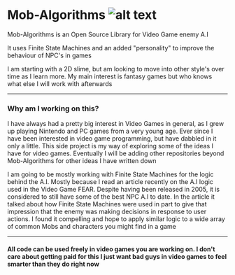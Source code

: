 # Mob-Algorithms ![alt text](https://github.com/Gimongi/Mob-Algorithms/blob/master/Content/mobs/slime1-3x.png "Slime Fren")

Mob-Algorithms is an Open Source Library for Video Game enemy A.I

It uses Finite State Machines and an added "personality" to improve the behaviour of NPC's in games

I am starting with a 2D slime, but am looking to move into other style's over time as I learn more. My main interest is fantasy games but who knows what else I will work with afterwards

* * *
### Why am I working on this?
I have always had a pretty big interest in Video Games in general, as I grew up playing Nintendo and PC games from a very young age. Ever since I have been interested in video game programming, but have dabbled in it only a little. This side project is my way of exploring some of the ideas I have for video games. Eventually I will be adding other repositories beyond Mob-Algorithms for other ideas I have written down

I am going to be mostly working with Finite State Machines for the logic behind the A.I. Mostly because I read an article recently on the A.I logic used in the Video Game FEAR. Despite having been released in 2005, it is considered to still have some of the best NPC A.I to date. In the article it talked about how Finite State Machines were used in part to give that impression that the enemy was making decisions in response to user actions. I found it compelling and hope to apply similar logic to a wide array of common Mobs and characters you might find in a game

* * *
####  All code can be used freely in video games you are working on. I don't care about getting paid for this I just want bad guys in video games to feel smarter than they do right now
